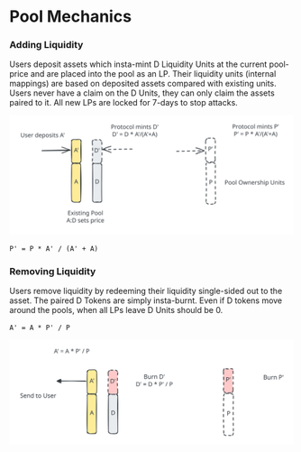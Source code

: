 # Pool Mechanics

### Adding Liquidity

Users deposit assets which insta-mint D Liquidity Units at the current pool-price and are placed into the pool as an LP. Their liquidity units (internal mappings) are based on deposited assets compared with existing units. Users never have a claim on the D Units, they can only claim the assets paired to it. All new LPs are locked for 7-days to stop attacks.&#x20;



<img src="../.gitbook/assets/file.excalidraw (3).svg" alt="" class="gitbook-drawing">

```
P' = P * A' / (A' + A)
```

### Removing Liquidity

Users remove liquidity by redeeming their liquidity single-sided out to the asset. The paired D Tokens are simply insta-burnt. Even if D tokens move around the pools, when all LPs leave D Units should be 0.

```
A' = A * P' / P
```

<img src="../.gitbook/assets/file.excalidraw (10).svg" alt="" class="gitbook-drawing">
